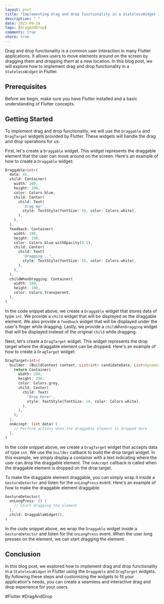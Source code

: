 ```yaml
---
layout: post
title: "Implementing drag and drop functionality in a StatelessWidget in Flutter"
description: " "
date: 2023-09-24
tags: [DragAndDrop]
comments: true
share: true
---
```


Drag and drop functionality is a common user interaction in many Flutter applications. It allows users to move elements around on the screen by dragging them and dropping them at a new location. In this blog post, we will explore how to implement drag and drop functionality in a `StatelessWidget` in Flutter.

## Prerequisites
Before we begin, make sure you have Flutter installed and a basic understanding of Flutter concepts.

## Getting Started
To implement drag and drop functionality, we will use the `Draggable` and `DragTarget` widgets provided by Flutter. These widgets will handle the drag and drop operations for us.

First, let's create a `Draggable` widget. This widget represents the draggable element that the user can move around on the screen. Here's an example of how to create a `Draggable` widget:

```dart
Draggable<int>(
  data: 42,
  child: Container(
    width: 100,
    height: 100,
    color: Colors.blue,
    child: Center(
      child: Text(
        'Drag me!',
        style: TextStyle(fontSize: 18, color: Colors.white),
      ),
    ),
  ),
  feedback: Container(
    width: 100,
    height: 100,
    color: Colors.blue.withOpacity(0.5),
    child: Center(
      child: Text(
        'Dragging...',
        style: TextStyle(fontSize: 18, color: Colors.white),
      ),
    ),
  ),
  childWhenDragging: Container(
    width: 100,
    height: 100,
    color: Colors.transparent,
  ),
)
```

In the code snippet above, we create a `Draggable` widget that stores data of type `int`. We provide a `child` widget that will be displayed as the draggable element. We also provide a `feedback` widget that will be displayed under the user's finger while dragging. Lastly, we provide a `childWhenDragging` widget that will be displayed instead of the original `child` while dragging.

Next, let's create a `DragTarget` widget. This widget represents the drop target where the draggable element can be dropped. Here's an example of how to create a `DragTarget` widget:

```dart
DragTarget<int>(
  builder: (BuildContext context, List<int> candidateData, List<dynamic> rejectedData) {
    return Container(
      width: 200,
      height: 200,
      color: Colors.grey,
      child: Center(
        child: Text(
          'Drop here!',
          style: TextStyle(fontSize: 18, color: Colors.white),
        ),
      ),
    );
  },
  onAccept: (int data) {
    // Perform actions when the draggable element is dropped here
  },
)
```

In the code snippet above, we create a `DragTarget` widget that accepts data of type `int`. We use the `builder` callback to build the drop target widget. In this example, we simply display a container with a text indicating where the user can drop the draggable element. The `onAccept` callback is called when the draggable element is dropped on the drop target.

To make the draggable element draggable, you can simply wrap it inside a `GestureDetector` and listen for the `onLongPress` event. Here's an example of how to make the draggable element draggable:

```dart
GestureDetector(
  onLongPress: () {
    // Start dragging the element
  },
  child: DraggableWidget(),
)
```

In the code snippet above, we wrap the `Draggable` widget inside a `GestureDetector` and listen for the `onLongPress` event. When the user long presses on the element, we can start dragging the element.

## Conclusion
In this blog post, we explored how to implement drag and drop functionality in a `StatelessWidget` in Flutter using the `Draggable` and `DragTarget` widgets. By following these steps and customizing the widgets to fit your application's needs, you can create a seamless and interactive drag and drop experience for your users.

#Flutter #DragAndDrop
